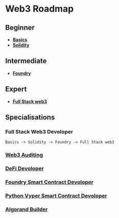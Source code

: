 # Web3 Roadmap

## Beginner

- **[Basics](https://updraft.cyfrin.io/courses/blockchain-basics)**
- **[Solidity](https://updraft.cyfrin.io/courses/solidity)**

## Intermediate
- **[Foundry](https://updraft.cyfrin.io/courses/foundry)**

## Expert
- **[Full Stack web3](https://updraft.cyfrin.io/courses/full-stack-web3-development-crash-course)**

## Specialisations

### Full Stack Web3 Devoloper
` Basics -> Solidity -> Foundry -> Full Stack web3 `
### [Web3 Auditing](https://updraft.cyfrin.io/career-tracks/smart-contract-security-auditor)
### [DeFi Devoloper](https://updraft.cyfrin.io/career-tracks/defi-developer)
### [Foundry Smart Contract Devoloper](https://updraft.cyfrin.io/career-tracks/solidity-smart-contract-developer)
### [Python Vyper Smart Contract Devoloper](https://updraft.cyfrin.io/career-tracks/vyper-smart-contract-developer)
### [Algorand Builder](https://www.risein.com/courses/build-on-algorand)
